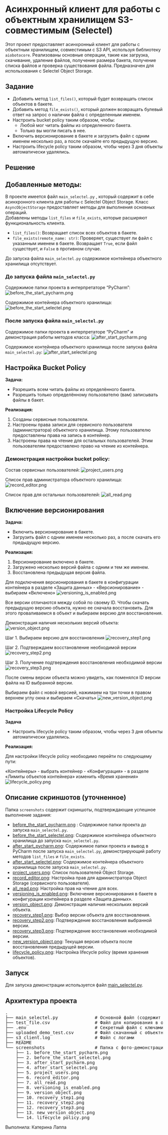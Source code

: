 # Асинхронный клиент для работы с объектным хранилищем S3-совместимым (Selectel)

Этот проект предоставляет асинхронный клиент для работы с объектным хранилищем, совместимым с S3 API, используя библиотеку `aiobotocore`. Реализованы основные операции, такие как загрузка, скачивание, удаление файлов, получение размера бакета, получение списка файлов и проверка существования файла.  Предназначен для использования с Selectel Object Storage.

## Задание

*   Добавить метод `list_files()`, который будет возвращать список объектов в бакете.
*   Добавить метод `file_exists()`, который должен возвращать булевый ответ на запрос о наличии файла с определенным именем.
*   Настроить bucket policy таким образом, чтобы:
    *   Любой мог читать файлы из определенного бакета.
    *   Только вы могли писать в нее.
*   Включить версионирование в бакете и загрузить файл с одним именем несколько раз, а после скачайте его предыдущую версию.
*   Настроить lifecycle policy таким образом, чтобы через 3 дня объекты автоматически удалялись.

## Решение

## Добавленные методы:

В проекте имеется файл `main_selectel.py` , который содержит в себе асинхронного клиента для работы с Selectel Object Storage. 
Класс `AsyncObjectStorage` предоставляет методы для выполнения основных операций.  
Добавлены методы `list_files` и `file_exists`, которые расширяют функциональность клиента.

*   `list_files()`: Возвращает список всех объектов в бакете.
*   `file_exists(remote_name: str)`:  Проверяет, существует ли файл с указанным именем в бакете.  Возвращает `True`, если файл существует, и `False` в противном случае.

До запуска файла `main_selectel.py` содержимое контейнера объектного хранилища отсутствует.

### До запуска файла `main_selectel.py`

Cодержимое папки проекта в интерпретаторе “PyCharm”:
![before_the_start_pycharm.png](screenshots/1-before_the_start_pycharm.png)

Cодержимое контейнера объектного хранилища:
![before_the_start_selectel.png](screenshots/2-before_the_start_selectel.png) 

### После запуска файла `main_selectel.py`

Cодержимое папки проекта в интерпретаторе “PyCharm” и демонстрация работы методов класса:
![after_start_pycharm.png](screenshots/3-after_start_pycharm.png) 

Cодержимое контейнера объектного хранилища после запуска файла `main_selectel.py`:
![after_start_selectel.png](screenshots/4-after_start_selectel.png)

## Настройка Bucket Policy
**Задача:**
*  Разрешить всем читать файлы из определённого бакета.
*  Разрешить только определённому пользователю (вам) записывать файлы в бакет.

**Реализация:**
1.  Созданы сервисные пользователи.
2.  Настроены права записи для сервисного пользователя (администратора) объектного хранилища.  Этому пользователю предоставлены права на запись в контейнер.
3.  Настроены права на чтение для остальных пользователей.  Этим пользователям предоставлено право на чтение из контейнера.

### Демонстрация настройки bucket policy:

Cостав сервисных пользователей:
![project_users.png](screenshots/5-project_users.png)

Cписок прав администратора объектного хранилища:
![record_editor.png](screenshots/6-record_editor.png)

Cписок прав для остальных пользователей:
![all_read.png](screenshots/7-all_read.png)

## Включение версионирования
**Задача:**
* Включить версионирование в бакете.
* Загрузить файл с одним именем несколько раз, а после скачать его предыдущую версию.

**Реализация:**
1.  Версионирование включено в бакете.
2.  Загружено несколько версий файла с одним и тем же именем.
3.  Восстановлена предыдущая версия файла.

Для подключения версионирования в бакете в конфигурации контейнера в разделе «Защита данных» - «Версионирование» - выбираем «Включено»
![versioning_is_enabled.png](screenshots/8-versioning_is_enabled.png)

Все версии отличаются между собой по своему ID. Чтобы скачать предыдущую версию объекта, нужно ее сначала восстановить. 
Для этого проваливаемся в объект и выбираем версию для восстановления.

Демонстрация наличия нескольких версий объекта:
![version_object.png](screenshots/9-version_object.png)

Шаг 1. Выбираем версию для восстановления
![recovery_step1.png](screenshots/10-recovery_step1.png)

Шаг 2. Подтверждаем восстановление необходимой версии
![recovery_step2.png](screenshots/11-recovery_step2.png)

Шаг 3. Получение подтверждения восстановления необходимой версии
![recovery_step3.png](screenshots/12-recovery_step3.png)

После смены версии объекта можно увидеть, как поменялся ID версии файла на ID выбранной версии.

Выбираем файл с новой версией, нажимаем на три точки в правом верхнем углу окна и выбираем «Скачать»
![new_version_object.png](screenshots/13-new_version_object.png)

### Настройка Lifecycle Policy
**Задача**
* Настроить lifecycle policy таким образом, чтобы через 3 дня объекты автоматически удалялись.

**Реализация:**

Для настройки lifecycle policy необходимо перейти по следующему пути:

«Контейнеры» - выбрать контейнер - «Конфигурация» - в разделе «Лимиты объектов контейнера» изменить «Время хранения»
![lifecycle_policy.png](screenshots/14-lifecycle_policy.png)



## Описание скриншотов (уточненное)

Папка `screenshots` содержит скриншоты, подтверждающие успешное выполнение задания:

*   [before_the_start_pycharm.png](screenshots/1-before_the_start_pycharm.png) : Содержимое папки проекта до запуска `main_selectel.py`.
*   [before_the_start_selectel.png](screenshots/2-before_the_start_selectel.png): Содержимое контейнера объектного хранилища до запуска `main_selectel.py`.
*   [after_start_pycharm.png](screenshots/3-after_start_pycharm.png):  Содержимое папки проекта и вывод в PyCharm после запуска `main_selectel.py`, демонстрирующий работу методов `list_files` и `file_exists`.
*   [after_start_selectel.png](screenshots/4-after_start_selectel.png):  Содержимое контейнера объектного хранилища после запуска `main_selectel.py`.
*   [project_users.png](screenshots/5-project_users.png): Список пользователей Object Storage.
*   [record_editor.png](screenshots/6-record_editor.png):  Настройка прав для администратора Object Storage (сервисного пользователя).
*   [all_read.png](screenshots/7-all_read.png): Настройка прав на чтение для всех.
*   [versioning_is_enabled.png](screenshots/8-versioning_is_enabled.png): Включение версионирования в бакете в конфигурации контейнера в разделе «Защита данных».
*   [version_object.png](screenshots/9-version_object.png):  Демонстрация наличия нескольких версий объекта.
*   [recovery_step1.png](screenshots/10-recovery_step1.png): Выбор версии объекта для восстановления.
*   [recovery_step2.png](screenshots/11-recovery_step2.png): Подтверждение восстановления выбранной версии.
*   [recovery_step3.png](screenshots/12-recovery_step3.png): Подтверждение восстановления необходимой версии.
*   [new_version_object.png](screenshots/13-new_version_object.png):  Текущая версия объекта после восстановления предыдущей версии.
*   [lifecycle_policy.png](screenshots/14-lifecycle_policy.png): Настройка lifecycle policy (время хранения объектов).

## Запуск

Для запуска демонстрации используется файл [main_selectel.py](main_selectel.py).


## Архитектура проекта

<pre>
.
├── main_selectel.py              # Основной файл (содержит класс и функцию demo)
├── test_file.csv                 # Файл для копирования в объектное хранилище
├── .env                          # Секретный файл с ключами от объектного хранилища
├── uploaded_demo_test.csv        # Файл скачанный с объектного хранилища
├── s3_client.log                 # Файл с логами
├── README                       
└── screenshots                   # Папка с фото-демонстрацией экрана
    ├── 1. before_the_start_pycharm.png
    ├── 2. before_the_start_selectel.png
    ├── 3. after_start_pycharm.png
    ├── 4. after_start_selectel.png
    ├── 5. project_users.png
    ├── 6. record_editor.png
    ├── 7. all_read.png
    ├── 8. versioning_is_enabled.png
    ├── 9. version_object.png
    ├── 10. recovery_step1.png
    ├── 11. recovery_step2.png
    ├── 12. recovery_step3.png
    ├── 13. new_version_object.png
    └── 14. lifecycle_policy.png
</pre>


Выполнила: Катерина Лаппа

